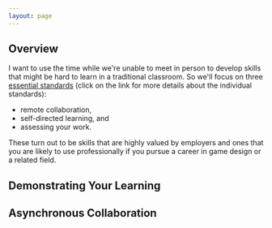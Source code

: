 ```yaml
---
layout: page
---
```


## Overview

<!--img class="overview-image" src=""-->

I want to use the time while we're unable to meet in person to develop skills that might be hard to learn in a traditional classroom. So we'll focus on three [essential standards][es] (click on the link for more details about the individual standards):
* remote collaboration,
* self-directed learning, and
* assessing your work.

These turn out to be skills that are highly valued by employers and ones that you are likely to use professionally if you pursue a career in game design or a related field.

[es]: <https://teaching-master.github.io/COVID-19/essential-standards>

## Demonstrating Your Learning

## Asynchronous Collaboration

<!-- Pull in repostitory-scope variables from _data/page.yml -->
